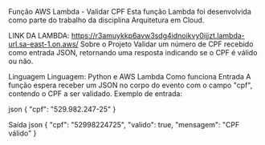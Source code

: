 Função AWS Lambda - Validar CPF
Esta função Lambda foi desenvolvida como parte do trabalho da disciplina Arquitetura em Cloud.

LINK DA LAMBDA:
https://r3amuykkp6avw3sdg4idnoikvy0ijjzt.lambda-url.sa-east-1.on.aws/
Sobre o Projeto
Validar um número de CPF recebido como entrada JSON, retornando uma resposta indicando se o CPF é válido ou não.

Linguagem
Linguagem: Python e AWS Lambda
Como funciona
Entrada
A função espera receber um JSON no corpo do evento com o campo "cpf", contendo o CPF a ser validado. Exemplo de entrada:

json { "cpf": "529.982.247-25" }

Saída
json { "cpf": "52998224725", "valido": true, "mensagem": "CPF válido" }
